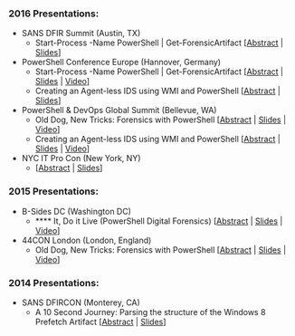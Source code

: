 ### 2016 Presentations:
* SANS DFIR Summit (Austin, TX) 
	* Start-Process -Name PowerShell | Get-ForensicArtifact [[Abstract](https://www.sans.org/event-downloads/43207/agenda.pdf) | [Slides]()]
* PowerShell Conference Europe (Hannover, Germany) 
	* Start-Process -Name PowerShell | Get-ForensicArtifact [[Abstract]() | [Slides]() | [Video](https://youtu.be/05C6bWxeBWI)]
	* Creating an Agent-less IDS using WMI and PowerShell [[Abstract]() | [Slides]()]
* PowerShell & DevOps Global Summit (Bellevue, WA) 
	* Old Dog, New Tricks: Forensics with PowerShell [[Abstract]() | [Slides]() | [Video](https://youtu.be/gm9A7FaWTkY)]
	* Creating an Agent-less IDS using WMI and PowerShell [[Abstract]() | [Slides]() | [Video](https://youtu.be/CmTRrt0SFkk)]
* NYC IT Pro Con (New York, NY) 
	* [[Abstract]() | [Slides]()]

### 2015 Presentations:
* B-Sides DC (Washington DC) 
	* **** It, Do it Live (PowerShell Digital Forensics) [[Abstract]() | [Slides]() | [Video](https://youtu.be/RcDq9GgiUB4)]
* 44CON London (London, England) 
	* Old Dog, New Tricks: Forensics with PowerShell [[Abstract]() | [Slides]() | [Video]()]

### 2014 Presentations:
* SANS DFIRCON (Monterey, CA) 
	* A 10 Second Journey: Parsing the structure of the Windows 8 Prefetch Artifact [[Abstract](https://www.sans.org/event/dfircon-monterey-2014/bonus-sessions/3922/#bonus-box) | [Slides]()]
